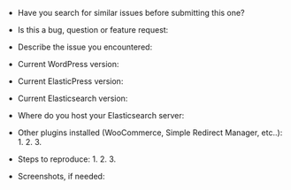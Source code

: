 - Have you search for similar issues before submitting this one?

- Is this a bug, question or feature request:

- Describe the issue you encountered:

- Current WordPress version:

- Current ElasticPress version:

- Current Elasticsearch version:

- Where do you host your Elasticsearch server:

- Other plugins installed (WooCommerce, Simple Redirect Manager, etc..):
    1.
    2.
    3.

- Steps to reproduce:
    1.
    2.
    3.

- Screenshots, if needed:
